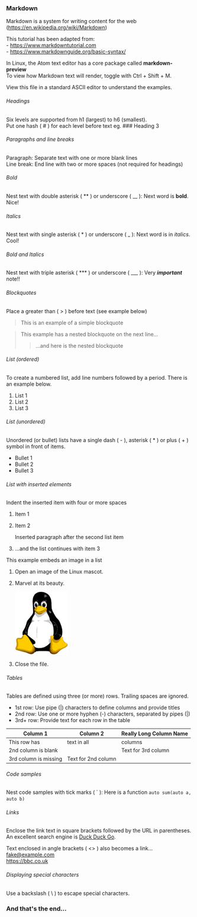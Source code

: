 ### Markdown
Markdown is a system for writing content for the web (https://en.wikipedia.org/wiki/Markdown)

This tutorial has been adapted from:  
    - https://www.markdowntutorial.com  
    - https://www.markdownguide.org/basic-syntax/  

In Linux, the Atom text editor has a core package called **markdown-preview**  
To view how Markdown text will render, toggle with Ctrl + Shift + M.

View this file in a standard ASCII editor to understand the examples.

###### Headings
Six levels are supported from h1 (largest) to h6 (smallest).  
Put one hash ( \# ) for each level before text eg. \#\#\# Heading 3  

###### Paragraphs and line breaks
Paragraph: Separate text with one or more blank lines  
Line break: End line with two or more spaces (not required for headings)

###### Bold
Nest text with double asterisk ( \*\* ) or underscore ( \_\_ ): Next word is **bold**. Nice!

###### Italics
Nest text with single asterisk ( \* ) or underscore ( \_ ): Next word is in *italics*. Cool!

###### Bold and Italics
Nest text with triple asterisk ( \*\*\* ) or underscore ( \_\_\_ ): Very ***important*** note!!

###### Blockquotes
Place a greater than ( \> ) before text (see example below)
> This is an example of a simple blockquote

> This example has a nested blockquote on the next line...
>> ...and here is the nested blockquote

###### List (ordered)
To create a numbered list, add line numbers followed by a period. There is an example below.

1. List 1
2. List 2
3. List 3

###### List (unordered)
Unordered (or bullet) lists have a single dash ( \- ), asterisk ( \* ) or plus ( \+ ) symbol in front of items.

+ Bullet 1
+ Bullet 2
+ Bullet 3

###### List with inserted elements
Indent the inserted item with four or more spaces
1. Item 1
2. Item 2

    Inserted paragraph after the second list item

3. ...and the list continues with item 3

This example embeds an image in a list
1. Open an image of the Linux mascot.
2. Marvel at its beauty.

    ![Tux, the Linux mascot](./Tux-small.png)

3.  Close the file.

###### Tables
Tables are defined using three (or more) rows. Trailing spaces are ignored.
+ 1st row: Use pipe (|) characters to define columns and provide titles
+ 2nd row: Use one or more hyphen (-) characters, separated by pipes (|)
+ 3rd+ row: Provide text for each row in the table

Column 1 | Column 2 | Really Long Column Name
-- | -- | --
This row has | text in all | columns
2nd column is blank | | Text for 3rd column
3rd column is missing | Text for 2nd column

###### Code samples
Nest code samples with tick marks ( \` ): Here is a function `auto sum(auto a, auto b)`

###### Links
Enclose the link text in square brackets followed by the URL in parentheses.  
An excellent search engine is [Duck Duck Go](https://duckduckgo.com).

Text enclosed in angle brackets ( \<\> ) also becomes a link...  
<fake@example.com>  
<https://bbc.co.uk>

###### Displaying special characters
Use a backslash ( \\ ) to escape special characters.

### And that's the end...
